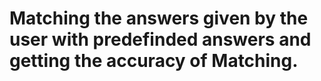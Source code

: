 # Matching the answers given by the user with predefinded answers and getting the accuracy of Matching.
